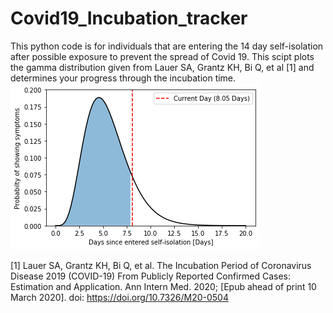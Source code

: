 # Covid19_Incubation_tracker

This python code is for individuals that are entering the 14 day self-isolation after possible exposure to prevent the spread of Covid 19. This scipt plots the gamma distribution given from Lauer SA, Grantz KH, Bi Q, et al [1] and determines your progress through the incubation time.  
![](Figure/gamma_dist.png)



[1] Lauer SA, Grantz KH, Bi Q, et al. The Incubation Period of Coronavirus Disease 2019 (COVID-19) From Publicly Reported Confirmed Cases: Estimation and Application. Ann Intern Med. 2020; [Epub ahead of print 10 March 2020]. doi: https://doi.org/10.7326/M20-0504
